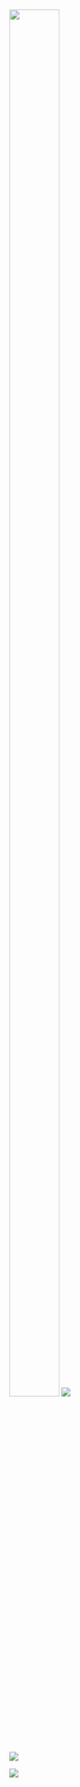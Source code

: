 <h3><img  style="align-item" :"center" src="https://telegra.ph/file/91acdb682e1e54b833633-107e044bd9a94adc08.jpg" width="90px" height="80%">
   <img src="https://readme-typing-svg.herokuapp.com?color=FFC0CB&width=620&lines=✨+🦋𝐇𝐄𝐘+𝐓𝐇𝐄𝐑𝐄+𝐈𝐒+𝐀+𝑸𝑼𝑬𝑬𝑵'𝒔+𝑩𝒊𝑹𝒕𝑯𝑫𝑨𝒀+🖤+🥀"></b></h3>

   <img src="https://readme-typing-svg.herokuapp.com?color=FF4000&width=620&lines=✨+🦋𝑯𝑨𝑷𝑷𝒀+𝑩𝑰𝑹𝑻𝑯𝑫𝑨𝒀+𝑹𝑰𝑫𝑯𝑰𝑴𝑨🖤+🥀"></b></h3>


 <img src="https://readme-typing-svg.herokuapp.com?color=FF4000&width=620&lines=✨+Hoping+all+your+birthday+wishes+come+true+Youre+amazing+May+this+next+trip+around+the+sun+be+your+best+one+yet+Wishing+you+a+day+filled+with+love+laughter+and+all+your+favorite+things+Happy +birthday+Cheers+to+another+year+of+wonderful+adventures+🥀"></b></h3>
